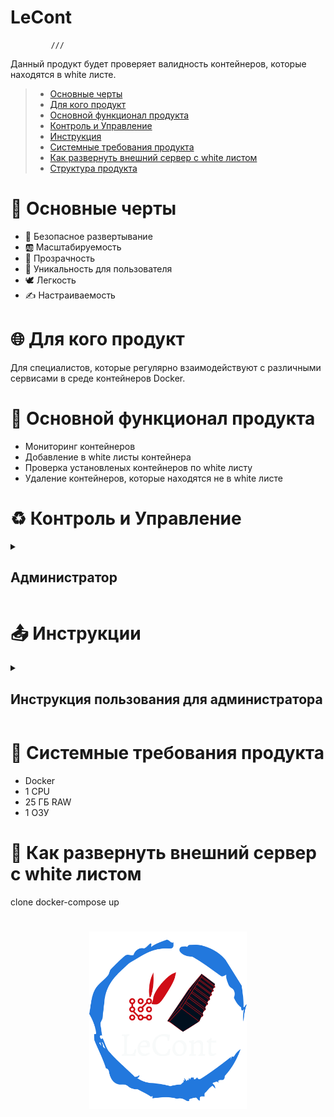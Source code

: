 

# LeCont
             ///          
Данный продукт будет проверяет валидность контейнеров, которые находятся в white листе. 

> - [Основные черты](#Основныечерты)
> - [Для кого продукт](#Для_кого_продукт)
> - [Основной функционал продукта](#Основной_функционал_продукта)
> - [Контроль и Управление](#Контроль_и_Управление)
> - [Инструкция](#Инструкция)
> - [Системные требования продукта](#Системные_требования_продукта)
> - [Как развернуть внешний сервер с white листом](#Как_развернуть_внешний_сервер_с_white_листом)
> - [Структура продукта](#Структура_продукта)


<a name="Основныечерты"></a>
<h1>📌 Основные черты</h1>
<ul>
  <li>🌈 Безопасное развертывание</li>
  <li>🆎 Масштабируемость</li>
  <li>💠 Прозрачность</li>
  <li>🤠 Уникальность для пользователя</li>
  <li>🕊 Легкость</li>
  <li>✍️ Настраиваемость</li>
</ul>

<a name="Для_кого_продукт"></a>
<h1>🌐 Для кого продукт</h1>
Для специалистов, которые регулярно взаимодействуют с различными сервисами в среде контейнеров Docker.

<a name="Основной_функционал_продукта"></a>
<h1>🚀 Основной функционал продукта</h1>
<ul>
  <li>Мониторинг контейнеров</li>
  <li>Добавление в white листы контейнера</li>
  <li>Проверка установленых контейнеров по white листу</li>
  <li>Удаление контейнеров, которые находятся не в white листе</li>
</ul>

<a name="Контроль_и_Управление"></a>
<h1>♻ Контроль и Управление</h1>
<details>
<br/><br/>
<summary><h2>Администратор</h2></summary>
</details>

<a name="Инструкция"></a>
<h1>📤 Инструкции</h1>
<details>
<br/><br/>
<summary><h2>Инструкция пользования для администратора</h2></summary> 
</details>


<a name="Системные_требования_продукта"></a>
<h1>🧩 Системные требования продукта</h1>
<ul>
  <li>Docker</li>
  <li>1 CPU</li>
  <li>25 ГБ RAW</li>
  <li>1 ОЗУ</li>
</ul>

<a name="Как_развернуть_внешний_сервер_с_white_листом"></a>
<h1>💬 Как развернуть внешний сервер с white листом</h1>
clone
docker-compose up


<h1 align="center">
  <a href="https://docusaurus.io">
    <img width="50%" src="https://github.com/Vordazing/Agent-OEDA/blob/main/lecont-logo.png" />
  </a>
</h1>
